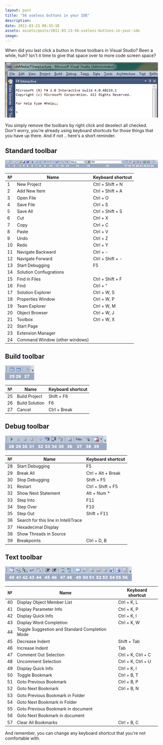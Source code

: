 ```yaml
---
layout: post
title: "56 useless buttons in your IDE"
description:
date: 2011-03-23 08:33:10
assets: assets/posts/2011-03-23-56-useless-buttons-in-your-ide
image: 
---
```


When did you last click a button in those toolbars in Visual Studio? Been a while, huh? Isn't it time to give that space over to more code screen space?

![toolbar free development](/assets/posts/2011-03-23-56-useless-buttons-in-your-ide/ToolbarFreeDevelopment.png)

You simply remove the toolbars by right click and deselect all checked. Don't worry, you're already using keyboard shortcuts for those things that you have up there. And if not .. here's a short reminder.

## Standard toolbar

![standard toolbar](/assets/posts/2011-03-23-56-useless-buttons-in-your-ide/standard.png)

| &#8470; | Name                           | Keyboard shortcut |
| ------- | ------------------------------ | ----------------- |
| 1       | New Project                    | Ctrl + Shift + N  |
| 2       | Add New Item                   | Ctrl + Shift + A  |
| 3       | Open File                      | Ctrl + O          |
| 4       | Save File                      | Ctrl + S          |
| 5       | Save All                       | Ctrl + Shift + S  |
| 6       | Cut                            | Ctrl + X          |
| 7       | Copy                           | Ctrl + C          |
| 8       | Paste                          | Ctrl + V          |
| 9       | Undo                           | Ctrl + Z          |
| 10      | Redo                           | Ctrl + Y          |
| 11      | Navigate Backward              | Ctrl + -          |
| 12      | Navigate Forward               | Ctrl + Shift + -  |
| 13      | Start Debugging                | F5                |
| 14      | Solution Confiugrations        |                   |
| 15      | Find in Files                  | Ctrl + Shift + F  |
| 16      | Find                           | Ctrl + "          |
| 17      | Solution Explorer              | Ctrl + W, S       |
| 18      | Properties Window              | Ctrl + W, P       |
| 19      | Team Explorer                  | Ctrl + W, M       |
| 20      | Object Browser                 | Ctrl + W, J       |
| 21      | Toolbox                        | Ctrl + W, X       |
| 22      | Start Page                     |                   |
| 23      | Extension Manager              |                   |
| 24      | Command Window (other windows) |                   |

## Build toolbar

![build toolbar](/assets/posts/2011-03-23-56-useless-buttons-in-your-ide/build.png)


| &#8470; | Name            | Keyboard shortcut |
| ------- | --------------- | ----------------- |
| 25      | Build Project   | Shift + F6        |
| 26      | Build Solution  | F6                |
| 27      | Cancel          | Ctrl + Break      |

## Debug toolbar

![debug toolbar](/assets/posts/2011-03-23-56-useless-buttons-in-your-ide/debug.png)

| &#8470; | Name                                 | Keyboard shortcut  |
| ------- | ------------------------------------ | ------------------ |
| 28      | Start Debugging                      | F5                 |
| 29      | Break All                            | Ctrl + Alt + Break |
| 30      | Stop Debugging                       | Shift + F5         |
| 31      | Restart                              | Ctrl + Shift + F5  |
| 32      | Show Next Statement                  | Alt + Num \*       |
| 33      | Step Into                            | F11                |
| 34      | Step Over                            | F10                |
| 35      | Step Out                             | Shift + F11        |
| 36      | Search for this line in IntelliTrace |                    |
| 37      | Hexadecimal Display                  |                    |
| 38      | Show Threads in Source               |                    |
| 39      | Breakpoints                          | Ctrl + D, B        |

## Text toolbar

![text toolbar](/assets/posts/2011-03-23-56-useless-buttons-in-your-ide/text1.png)

| &#8470; | Name                                           | Keyboard shortcut  |
| ------- | ---------------------------------------------- | ------------------ |
| 40      | Display Object Member List                     | Ctrl + K, L        |
| 41      | Display Parameter Info                         | Ctrl + K, P        |
| 42      | Display Quick Info                             | Ctrl + K, I        |
| 43      | Display Word Completion                        | Ctrl + K, W        |
| 44      | Toggle Suggestion and Standard Completion Mode |                    |
| 45      | Decrease Indent                                | Shift + Tab        |
| 46      | Increase Indent                                | Tab                |
| 47      | Comment Out Selection                          | Ctrl + K, Ctrl + C |
| 48      | Uncomment Selection                            | Ctrl + K, Ctrl + U |
| 49      | Display Quick Info                             | Ctrl + K, I        |
| 50      | Toggle Bookmark                                | Ctrl + B, T        |
| 51      | Goto Previous Bookmark                         | Ctrl + B, P        |
| 52      | Goto Next Bookmark                             | Ctrl + B, N        |
| 53      | Goto Previous Bookmark in Folder               |                    |
| 54      | Goto Next Bookmark in Folder                   |                    |
| 55      | Goto Previous Bookmark in document             |                    |
| 56      | Goto Next Bookmark in document                 |                    | 
| 57      | Clear All Bookmarks                            | Ctrl + B, C        |

And remember, you can change any keyboard shortcut that you're not comfortable with.
